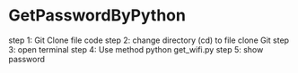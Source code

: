 # GetPasswordByPython

step 1: Git Clone file code
step 2: change directory (cd) to file clone Git
step 3: open terminal
step 4: Use method python get_wifi.py
step 5: show password
